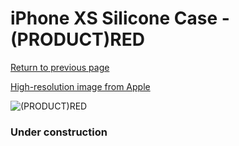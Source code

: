 # iPhone XS Silicone Case - (PRODUCT)RED

[Return to previous page](/iphone_x)

[High-resolution image from Apple](https://store.storeimages.cdn-apple.com/8756/as-images.apple.com/is/MRWC2?wid=4500&hei=4500&fmt=png)

<div style="width: 384px"><img src="/everyphone/MRWC2.png" alt="(PRODUCT)RED"></div>

### Under construction
